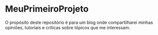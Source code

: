 # MeuPrimeiroProjeto
O propósito deste repositório é para um blog onde compartilharei minhas opiniões, tutoriais e críticas sobre tópicos que me interessam.
